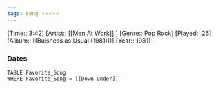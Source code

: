 ```yaml
---
tags: Song ⭐⭐⭐⭐⭐ 
---
```

[Time:: 3:42]
[Artist:: [[Men At Work]] ]
[Genre:: Pop Rock]
[Played:: 26]
[Album:: [[Buisness as Usual (1981)]]]
[Year:: 1981]
### Dates
````dataview
TABLE Favorite_Song
WHERE Favorite_Song = [[Down Under]]
````